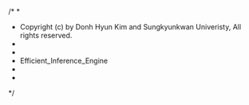 /*
 *
 *    Copyright (c) by Donh Hyun Kim and Sungkyunkwan Univeristy, All rights reserved.
 *  
 *
 *    Efficient_Inference_Engine
 *
 *
 */